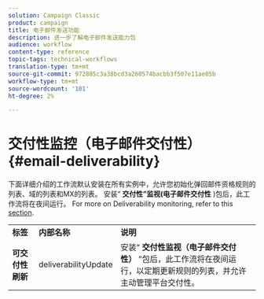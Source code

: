 ```yaml
---
solution: Campaign Classic
product: campaign
title: 电子邮件发送功能
description: 进一步了解电子邮件发送能力包
audience: workflow
content-type: reference
topic-tags: technical-workflows
translation-type: tm+mt
source-git-commit: 972885c3a38bcd3a260574bacbb3f507e11ae05b
workflow-type: tm+mt
source-wordcount: '101'
ht-degree: 2%

---
```



# 交付性监控（电子邮件交付性）{#email-deliverability}

下面详细介绍的工作流默认安装在所有实例中，允许您初始化弹回邮件资格规则的列表、域的列表和MX的列表。 安装“ **交付性”监视(电子邮件交付性** )包后，此工作流将在夜间运行。 For more on Deliverability monitoring, refer to this [section](../../delivery/using/about-deliverability.md).

<table> 
 <tbody> 
  <tr> 
   <td> <strong>标签</strong><br /> </td> 
   <td> <strong>内部名称</strong><br /> </td> 
   <td> <strong>说明</strong><br /> </td> 
  </tr> 
  <tr> 
   <td> <strong>可交付性刷新</strong><br /> </td> 
   <td> <span class="uicontrol">deliverabilityUpdate</span> <br /> </td> 
   <td>  安装“ <strong>交付性监视（电子邮件交付性）</strong> ”包后，此工作流将在夜间运行，以定期更新规则的列表，并允许主动管理平台交付性。<br /> </td> 
  </tr> 
 </tbody> 
</table>

